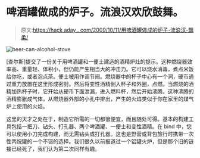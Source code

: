 # 啤酒罐做成的炉子。流浪汉欢欣鼓舞。

> 原文:[https://hack aday . com/2009/10/11/用啤酒罐做成的炉子-流浪汉-飘柔/](https://hackaday.com/2009/10/11/stove-built-from-beer-can-hobos-rejoice/)

![beer-can-alcohol-stove](../Images/219c315669f27782c16002abec31f25b.png "beer-can-alcohol-stove")

[查尔斯]提交了一份关于用啤酒罐和一便士建造的酒精炉灶的提示。这种燃烧器效率高、重量轻、体积小，但仍能产生相当大的冲击力。它可以烧水消毒，煮点米饭给你吃，或者泡点茶。便士被用作调节阀。燃烧器中的杯子中心有一个洞，硬币通过重力放置在这里形成密封。然后将变性酒精倒入杯子和外圈，点燃。当燃烧的酒精加热杯子时，它开始从硬币下面泄漏，进入燃料杯，然后开始沸腾。这种沸腾的酒精膨胀成气体，从燃烧器外部的小孔中排出，产生的火焰类似于你在家里的煤气炉上使用的火焰。

这里的天才之处在于，制造它所需的一切都很便宜，而且随处可得。基本的构建工具包括一把刀、钻头、打孔器、两个啤酒罐、一便士和变性酒精。在 bind 中，您可以使用小刀完成构建，而无需钻头或打孔器。这也是野营或背包旅行时携带一次性丙烷罐的一个不错的选择。我们很久以前报道过一个铝罐火炉，但是那个旧的链接已经死了，我们认为第二次同样有趣。